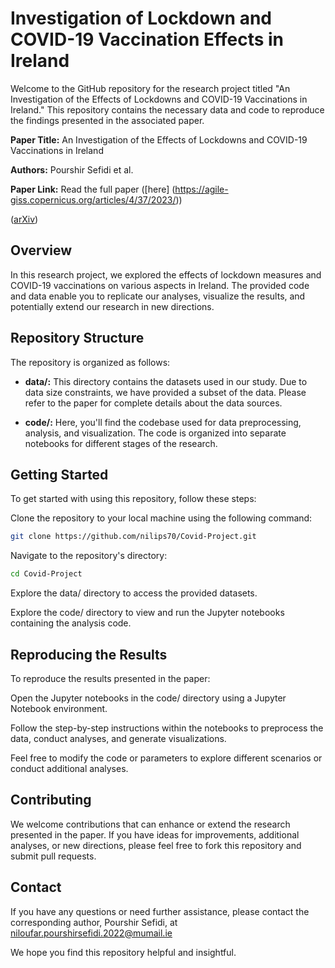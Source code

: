 # Investigation of Lockdown and COVID-19 Vaccination Effects in Ireland

Welcome to the GitHub repository for the research project titled "An Investigation of the Effects of Lockdowns and COVID-19 Vaccinations in Ireland." This repository contains the necessary data and code to reproduce the findings presented in the associated paper.

**Paper Title:** An Investigation of the Effects of Lockdowns and COVID-19 Vaccinations in Ireland

**Authors:** Pourshir Sefidi et al.

**Paper Link:** Read the full paper ([here] (https://agile-giss.copernicus.org/articles/4/37/2023/))

([arXiv](http://arxiv.org/abs/2306.03042))

## Overview

In this research project, we explored the effects of lockdown measures and COVID-19 vaccinations on various aspects in Ireland. The provided code and data enable you to replicate our analyses, visualize the results, and potentially extend our research in new directions.

## Repository Structure

The repository is organized as follows:

- **data/:** This directory contains the datasets used in our study. Due to data size constraints, we have provided a subset of the data. Please refer to the paper for complete details about the data sources.

- **code/:** Here, you'll find the codebase used for data preprocessing, analysis, and visualization. The code is organized into separate notebooks for different stages of the research.

## Getting Started

To get started with using this repository, follow these steps:

Clone the repository to your local machine using the following command:

```bash
git clone https://github.com/nilips70/Covid-Project.git
```


Navigate to the repository's directory:

```bash
cd Covid-Project
```

Explore the data/ directory to access the provided datasets.

Explore the code/ directory to view and run the Jupyter notebooks containing the analysis code.

## Reproducing the Results

To reproduce the results presented in the paper:

Open the Jupyter notebooks in the code/ directory using a Jupyter Notebook environment.

Follow the step-by-step instructions within the notebooks to preprocess the data, conduct analyses, and generate visualizations.

Feel free to modify the code or parameters to explore different scenarios or conduct additional analyses.

## Contributing

We welcome contributions that can enhance or extend the research presented in the paper. If you have ideas for improvements, additional analyses, or new directions, please feel free to fork this repository and submit pull requests.

## Contact

If you have any questions or need further assistance, please contact the corresponding author, Pourshir Sefidi, at niloufar.pourshirsefidi.2022@mumail.ie

We hope you find this repository helpful and insightful. 

